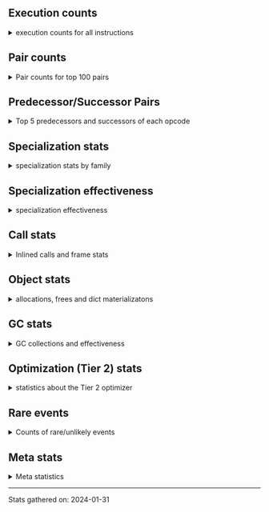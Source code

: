 ## Execution counts

<details>
<summary> execution counts for all instructions </summary>

|Name | Base Count | Head Count | Change | 
|---|---:|---:|---:|
| CALL_STR_1 | 33,729,459 | 40,128,484 | 19.0% |
| LOAD_ATTR_CLASS | 99,055,973 | 109,407,484 | 10.5% |
| LOAD_FAST_CHECK | 10,416,564 | 11,270,034 | 8.2% |
| IS_OP | 694,963,339 | 741,604,765 | 6.7% |
| UNARY_INVERT | 13,908,531 | 14,803,678 | 6.4% |
| BUILD_CONST_KEY_MAP | 12,332,886 | 13,088,123 | 6.1% |
| BINARY_OP_ADD_UNICODE | 89,634,340 | 94,576,420 | 5.5% |
| CALL_BOUND_METHOD_EXACT_ARGS | 187,069,537 | 195,299,459 | 4.4% |
| BEFORE_WITH | 8,654,256 | 8,982,068 | 3.8% |
| LOAD_ATTR_PROPERTY | 79,447,962 | 82,416,945 | 3.7% |
| PUSH_NULL | 1,230,413,177 | 1,272,537,769 | 3.4% |
| CALL_METHOD_DESCRIPTOR_FAST | 391,143,045 | 403,407,974 | 3.1% |
| POP_JUMP_IF_NONE | 426,646,394 | 438,231,071 | 2.7% |
| CALL_BUILTIN_O | 870,671,046 | 893,703,315 | 2.6% |
| COMPARE_OP_STR | 312,665,360 | 320,110,134 | 2.4% |
| STORE_SUBSCR | 176,871,363 | 181,025,290 | 2.3% |
| COPY_FREE_VARS | 336,695,777 | 344,214,333 | 2.2% |
| CALL_TYPE_1 | 310,765,118 | 317,139,709 | 2.1% |
| DELETE_SUBSCR | 174,117,085 | 177,639,131 | 2.0% |
| JUMP_FORWARD | 523,196,817 | 532,456,287 | 1.8% |
| TO_BOOL_INT | 184,115,004 | 187,167,668 | 1.7% |
| BINARY_SUBSCR_DICT | 606,782,418 | 616,774,521 | 1.6% |
| LOAD_CONST | 7,076,420,888 | 7,192,877,587 | 1.6% |
| LOAD_GLOBAL_MODULE | 3,366,898,651 | 3,420,065,010 | 1.6% |
| POP_JUMP_IF_NOT_NONE | 622,327,202 | 631,810,950 | 1.5% |
| STORE_FAST | 7,601,318,104 | 7,706,610,181 | 1.4% |
| LOAD_GLOBAL_BUILTIN | 4,313,700,572 | 4,364,311,665 | 1.2% |
| DICT_UPDATE | 66,174 | 65,400 | -1.2% |
| BINARY_OP | 635,177,729 | 642,206,187 | 1.1% |
| POP_JUMP_IF_TRUE | 1,715,257,154 | 1,734,153,111 | 1.1% |
| LOAD_FAST | 27,257,294,070 | 27,557,188,620 | 1.1% |
| STORE_ATTR | 66,529,952 | 67,250,817 | 1.1% |
| LOAD_ATTR_INSTANCE_VALUE | 4,408,601,079 | 4,456,326,138 | 1.1% |
| CALL_BUILTIN_CLASS | 151,503,200 | 153,062,235 | 1.0% |
| POP_JUMP_IF_FALSE | 7,029,001,209 | 7,101,301,313 | 1.0% |
| CALL_PY_WITH_DEFAULTS | 215,208,556 | 217,410,947 | 1.0% |
| POP_TOP | 3,307,147,976 | 3,340,457,708 | 1.0% |
| COMPARE_OP_INT | 1,434,941,683 | 1,449,047,128 | 1.0% |
| BINARY_OP_SUBTRACT_INT | 398,320,210 | 402,210,452 | 1.0% |
| LOAD_SUPER_ATTR_ATTR | 3,675,987 | 3,711,251 | 1.0% |
| STORE_ATTR_INSTANCE_VALUE | 1,058,187,295 | 1,068,092,513 | 0.9% |
| EXTENDED_ARG | 288,684,232 | 291,203,296 | 0.9% |
| COMPARE_OP | 135,780,786 | 136,964,343 | 0.9% |
| EXIT_INIT_CHECK | 88,230,209 | 88,978,085 | 0.8% |
| CALL_ALLOC_AND_ENTER_INIT | 90,513,169 | 91,261,045 | 0.8% |
| NOP | 938,091,764 | 945,783,699 | 0.8% |
| BUILD_LIST | 318,620,059 | 321,216,316 | 0.8% |
| RETURN_VALUE | 3,887,525,774 | 3,919,186,448 | 0.8% |
| JUMP_BACKWARD | 129,768,564 | 130,813,552 | 0.8% |
| STORE_SUBSCR_DICT | 263,644,042 | 265,721,107 | 0.8% |
| BINARY_OP_ADD_INT | 857,185,502 | 863,931,012 | 0.8% |
| LOAD_SUPER_ATTR_METHOD | 119,965,466 | 120,860,579 | 0.7% |
| BINARY_SUBSCR_STR_INT | 469,941,880 | 473,401,320 | 0.7% |
| TO_BOOL_LIST | 157,013,808 | 158,169,509 | 0.7% |
| CALL | 1,102,383,513 | 1,110,239,067 | 0.7% |
| CALL_PY_EXACT_ARGS | 2,955,497,354 | 2,976,443,168 | 0.7% |
| LIST_APPEND | 60,754,908 | 61,152,995 | 0.7% |
| RESUME_CHECK | 6,621,764,162 | 6,663,896,482 | 0.6% |
| LIST_EXTEND | 36,353,141 | 36,583,907 | 0.6% |
| TO_BOOL_ALWAYS_TRUE | 233,776,617 | 235,245,777 | 0.6% |
| CALL_LEN | 365,599,169 | 367,887,922 | 0.6% |
| LOAD_DEREF | 714,579,596 | 718,970,543 | 0.6% |
| BINARY_SUBSCR | 504,817,264 | 507,911,810 | 0.6% |
| LOAD_ATTR_NONDESCRIPTOR_WITH_VALUES | 146,764,112 | 147,654,541 | 0.6% |
| LOAD_FAST_AND_CLEAR | 64,566,279 | 64,951,787 | 0.6% |
| LOAD_ATTR_METHOD_NO_DICT | 1,420,391,140 | 1,428,562,297 | 0.6% |
| FOR_ITER | 121,162,171 | 121,857,753 | 0.6% |
| LOAD_ATTR | 1,319,376,609 | 1,326,919,877 | 0.6% |
| COPY | 677,174,244 | 680,941,103 | 0.6% |
| SWAP | 582,758,353 | 585,989,413 | 0.6% |
| RETURN_CONST | 1,906,243,446 | 1,916,558,995 | 0.5% |
| CALL_METHOD_DESCRIPTOR_O | 393,969,783 | 396,079,739 | 0.5% |
| LOAD_ATTR_METHOD_WITH_VALUES | 1,991,789,232 | 2,002,261,840 | 0.5% |
| CALL_METHOD_DESCRIPTOR_NOARGS | 276,430,429 | 277,872,970 | 0.5% |
| LOAD_FAST_LOAD_FAST | 6,167,512,742 | 6,198,745,212 | 0.5% |
| CONTAINS_OP | 1,006,672,588 | 1,011,686,822 | 0.5% |
| CONVERT_VALUE | 90,305,866 | 90,755,430 | 0.5% |
| FOR_ITER_GEN | 216,161,340 | 217,205,503 | 0.5% |
| TO_BOOL | 337,526,883 | 339,042,014 | 0.4% |
| FOR_ITER_LIST | 633,708,175 | 636,538,550 | 0.4% |
| FORMAT_SIMPLE | 101,706,076 | 102,153,526 | 0.4% |
| BUILD_STRING | 51,339,599 | 51,563,041 | 0.4% |
| TO_BOOL_BOOL | 3,726,540,678 | 3,742,248,977 | 0.4% |
| UNPACK_SEQUENCE_TWO_TUPLE | 345,918,907 | 347,337,918 | 0.4% |
| BUILD_SLICE | 95,910,994 | 96,289,962 | 0.4% |
| CALL_LIST_APPEND | 324,149,708 | 325,405,412 | 0.4% |
| ENTER_EXECUTOR | 2,402,494,332 | 2,411,636,913 | 0.4% |
| STORE_SUBSCR_LIST_INT | 126,004,810 | 126,441,813 | 0.3% |
| DELETE_FAST | 2,082,860 | 2,076,193 | -0.3% |
| GET_ITER | 697,737,345 | 699,902,015 | 0.3% |
| LOAD_ATTR_METHOD_LAZY_DICT | 59,100,392 | 59,272,444 | 0.3% |
| BINARY_SLICE | 281,307,908 | 282,074,446 | 0.3% |
| BUILD_TUPLE | 814,781,145 | 816,932,549 | 0.3% |
| LOAD_ATTR_SLOT | 1,637,367,083 | 1,641,202,583 | 0.2% |
| LOAD_ATTR_MODULE | 494,422,251 | 495,572,616 | 0.2% |
| UNARY_NOT | 59,064,695 | 59,192,849 | 0.2% |
| CALL_BUILTIN_FAST | 925,729,339 | 927,692,682 | 0.2% |
| BUILD_MAP | 114,600,828 | 114,841,253 | 0.2% |
| CALL_ISINSTANCE | 894,892,031 | 896,486,560 | 0.2% |
| WITH_EXCEPT_START | 183,980 | 184,300 | 0.2% |
| INSTRUMENTED_JUMP_BACKWARD | 9,996 | 10,012 | 0.2% |
| CALL_KW | 243,317,912 | 243,699,332 | 0.2% |
| FOR_ITER_RANGE | 86,947,282 | 87,074,972 | 0.1% |
| INSTRUMENTED_FOR_ITER | 11,276 | 11,292 | 0.1% |
| CALL_TUPLE_1 | 24,978,283 | 25,011,418 | 0.1% |
| INSTRUMENTED_POP_JUMP_IF_TRUE | 13,436 | 13,452 | 0.1% |
| BINARY_OP_SUBTRACT_FLOAT | 108,191,916 | 108,319,981 | 0.1% |
| INTERPRETER_EXIT | 1,978,141,791 | 1,980,471,883 | 0.1% |
| BINARY_OP_ADD_FLOAT | 140,923,499 | 141,047,543 | 0.1% |
| DELETE_ATTR | 5,731,223 | 5,735,981 | 0.1% |
| BINARY_SUBSCR_LIST_INT | 574,778,130 | 575,224,274 | 0.1% |
| YIELD_VALUE | 1,299,338,043 | 1,300,270,181 | 0.1% |
| STORE_FAST_STORE_FAST | 1,732,406,671 | 1,733,569,978 | 0.1% |
| UNPACK_SEQUENCE | 310,288 | 310,122 | -0.1% |
| DICT_MERGE | 36,143,021 | 36,124,088 | -0.1% |
| STORE_ATTR_SLOT | 1,416,783,988 | 1,417,371,508 | 0.0% |
| BINARY_OP_INPLACE_ADD_UNICODE | 7,822,560 | 7,825,600 | 0.0% |
| RERAISE | 2,613,538 | 2,614,500 | 0.0% |
| TO_BOOL_NONE | 618,170,851 | 618,396,743 | 0.0% |
| CALL_FUNCTION_EX | 186,671,139 | 186,736,461 | 0.0% |
| PUSH_EXC_INFO | 21,560,483 | 21,567,320 | 0.0% |
| POP_EXCEPT | 21,560,338 | 21,567,174 | 0.0% |
| STORE_FAST_LOAD_FAST | 33,502,119 | 33,512,334 | 0.0% |
| CHECK_EXC_MATCH | 20,937,244 | 20,943,445 | 0.0% |
| CALL_BUILTIN_FAST_WITH_KEYWORDS | 106,311,555 | 106,341,331 | 0.0% |
| TO_BOOL_STR | 73,082,251 | 73,102,019 | 0.0% |
| IMPORT_NAME | 9,410,002 | 9,412,357 | 0.0% |
| MAKE_CELL | 104,175,729 | 104,153,404 | -0.0% |
| IMPORT_FROM | 10,428,397 | 10,430,613 | 0.0% |
| SET_ADD | 906,661 | 906,845 | 0.0% |
| SET_FUNCTION_ATTRIBUTE | 90,235,341 | 90,220,955 | -0.0% |
| RESUME | 271,365 | 271,322 | -0.0% |
| FOR_ITER_TUPLE | 328,484,873 | 328,435,261 | -0.0% |
| CALL_INTRINSIC_1 | 161,061,309 | 161,037,473 | -0.0% |
| UNPACK_SEQUENCE_TUPLE | 445,686,931 | 445,750,325 | 0.0% |
| LOAD_SUPER_ATTR | 18,342 | 18,340 | -0.0% |
| COMPARE_OP_FLOAT | 181,239,445 | 181,220,216 | -0.0% |
| RAISE_VARARGS | 3,814,928 | 3,815,298 | 0.0% |
| MAKE_FUNCTION | 99,648,518 | 99,639,033 | -0.0% |
| BUILD_SET | 1,662,881 | 1,662,727 | -0.0% |
| BINARY_OP_MULTIPLY_FLOAT | 267,939,509 | 267,955,701 | 0.0% |
| LOAD_ATTR_NONDESCRIPTOR_NO_DICT | 81,832,983 | 81,837,877 | 0.0% |
| RETURN_GENERATOR | 393,855,608 | 393,832,878 | -0.0% |
| BINARY_SUBSCR_GETITEM | 189,342,980 | 189,350,711 | 0.0% |
| GET_AWAITABLE | 152,101,447 | 152,095,563 | -0.0% |
| STORE_DEREF | 91,059,929 | 91,057,466 | -0.0% |
| MAP_ADD | 35,883,593 | 35,884,493 | 0.0% |
| CALL_METHOD_DESCRIPTOR_FAST_WITH_KEYWORDS | 23,873,918 | 23,874,444 | 0.0% |
| STORE_SLICE | 35,828,954 | 35,828,180 | -0.0% |
| END_SEND | 314,302,527 | 314,296,643 | -0.0% |
| SEND_GEN | 702,495,259 | 702,483,528 | -0.0% |
| BINARY_OP_MULTIPLY_INT | 175,050,803 | 175,048,126 | -0.0% |
| UNPACK_SEQUENCE_LIST | 140,829,611 | 140,831,658 | 0.0% |
| LOAD_GLOBAL | 10,840,163 | 10,840,008 | -0.0% |
| SEND | 165,326,749 | 165,324,608 | -0.0% |
| BINARY_SUBSCR_TUPLE_INT | 215,558,907 | 215,561,329 | 0.0% |
| LOAD_ATTR_WITH_HINT | 399,758,041 | 399,753,872 | -0.0% |
| END_FOR | 76,079,515 | 76,080,157 | 0.0% |
| JUMP_BACKWARD_NO_INTERRUPT | 551,636,471 | 551,638,594 | 0.0% |
| STORE_ATTR_WITH_HINT | 64,557,418 | 64,557,222 | -0.0% |
| GET_YIELD_FROM_ITER | 36,719,656 | 36,719,704 | 0.0% |
| UNARY_NEGATIVE | 156,547,308 | 156,547,151 | -0.0% |
| INSTRUMENTED_POP_JUMP_IF_FALSE | 19,465,840 | 19,465,840 | 0.0% |
| INSTRUMENTED_RESUME | 19,443,620 | 19,443,620 | 0.0% |
| INSTRUMENTED_RETURN_VALUE | 19,434,720 | 19,434,720 | 0.0% |
| LOAD_NAME | 13,238,900 | 13,238,900 | 0.0% |
| GET_ANEXT | 8,000,960 | 8,000,960 | 0.0% |
| END_ASYNC_FOR | 8,000,000 | 8,000,000 | 0.0% |
| GET_AITER | 8,000,000 | 8,000,000 | 0.0% |
| STORE_GLOBAL | 6,941,880 | 6,941,880 | 0.0% |
| BEFORE_ASYNC_WITH | 3,005,920 | 3,005,920 | 0.0% |
| UNPACK_EX | 755,420 | 755,420 | 0.0% |
| STORE_NAME | 402,800 | 402,800 | 0.0% |
| SET_UPDATE | 88,520 | 88,520 | 0.0% |
| LOAD_BUILD_CLASS | 20,080 | 20,080 | 0.0% |
| INSTRUMENTED_RETURN_CONST | 7,200 | 7,200 | 0.0% |
| LOAD_LOCALS | 3,860 | 3,860 | 0.0% |
| LOAD_FROM_DICT_OR_DEREF | 3,840 | 3,840 | 0.0% |
| CLEANUP_THROW | 1,520 | 1,520 | 0.0% |
| DELETE_NAME | 900 | 900 | 0.0% |
| FORMAT_WITH_SPEC | 840 | 840 | 0.0% |
| INSTRUMENTED_POP_JUMP_IF_NONE | 720 | 720 | 0.0% |
| SETUP_ANNOTATIONS | 540 | 540 | 0.0% |
| INSTRUMENTED_JUMP_FORWARD | 400 | 400 | 0.0% |
| INSTRUMENTED_POP_JUMP_IF_NOT_NONE | 400 | 400 | 0.0% |
| CALL_INTRINSIC_2 | 80 | 80 | 0.0% |


</details>

## Pair counts

<details>
<summary> Pair counts for top 100 pairs </summary>

Not included in comparative output.


</details>

## Predecessor/Successor Pairs

<details>
<summary> Top 5 predecessors and successors of each opcode </summary>

Not included in comparative output.


</details>

## Specialization stats

<details>
<summary> specialization stats by family </summary>

### BINARY_OP

<details>
<summary> specialization stats for BINARY_OP family </summary>

|Kind | Base Count | Base Ratio | Head Count | Head Ratio | Change | 
|---|---:|---:|---:|---:|---:|
|     deferred | 682,004,119 | 25.4% | 689,030,897 | 25.5% | 1.0% |
|          hit | 1,995,766,538 | 74.5% | 2,011,613,009 | 74.4% | 0.8% |
|         miss | 49,301,801 | 1.8% | 49,301,826 | 1.8% | 0.0% |

| | Base Count | Base Ratio | Head Count | Head Ratio | Change | 
|---|---:|---:|---:|---:|---:|
| Failure | 1,496,703 | 60.5% | 1,498,476 | 60.5% | 0.1% |
| Success | 978,708 | 39.5% | 978,640 | 39.5% | -0.0% |

|Failure kind | Base Count | Base Ratio | Head Count | Head Ratio | Change | 
|---|---:|---:|---:|---:|---:|
| or | 17,219 | 1.2% | 17,541 | 1.2% | 1.9% |
| remainder | 50,719 | 3.4% | 51,592 | 3.4% | 1.7% |
| and int | 46,401 | 3.1% | 46,878 | 3.1% | 1.0% |
| power | 4,794 | 0.3% | 4,780 | 0.3% | -0.3% |
| xor | 8,322 | 0.6% | 8,340 | 0.6% | 0.2% |
| add other | 57,958 | 3.9% | 57,993 | 3.9% | 0.1% |
| true divide float | 5,122 | 0.3% | 5,120 | 0.3% | -0.0% |
| rshift | 13,470 | 0.9% | 13,465 | 0.9% | -0.0% |
| add different types | 183,016 | 12.2% | 183,064 | 12.2% | 0.0% |
| floor divide | 32,188 | 2.2% | 32,180 | 2.1% | -0.0% |
| true divide different types | 9,882 | 0.7% | 9,880 | 0.7% | -0.0% |
| multiply different types | 243,763 | 16.3% | 243,804 | 16.3% | 0.0% |
| lshift | 17,702 | 1.2% | 17,700 | 1.2% | -0.0% |
| subtract different types | 783,791 | 52.4% | 783,783 | 52.3% | -0.0% |
| subtract other | 12,660 | 0.8% | 12,660 | 0.8% | 0.0% |
| multiply other | 4,120 | 0.3% | 4,120 | 0.3% | 0.0% |
| true divide other | 3,320 | 0.2% | 3,320 | 0.2% | 0.0% |
| and other | 1,716 | 0.1% | 1,716 | 0.1% | 0.0% |
| and different types | 540 | 0.0% | 540 | 0.0% | 0.0% |


</details>

### BINARY_SLICE

<details>
<summary> specialization stats for BINARY_SLICE family </summary>


</details>

### BINARY_SUBSCR

<details>
<summary> specialization stats for BINARY_SUBSCR family </summary>

|Kind | Base Count | Base Ratio | Head Count | Head Ratio | Change | 
|---|---:|---:|---:|---:|---:|
|          hit | 2,051,643,770 | 80.1% | 2,065,551,466 | 80.1% | 0.7% |
|     deferred | 509,191,087 | 19.9% | 512,284,613 | 19.9% | 0.6% |
|         miss | 4,760,545 | 0.2% | 4,760,689 | 0.2% | 0.0% |

| | Base Count | Base Ratio | Head Count | Head Ratio | Change | 
|---|---:|---:|---:|---:|---:|
| Failure | 197,692 | 51.1% | 198,866 | 51.3% | 0.6% |
| Success | 189,030 | 48.9% | 189,020 | 48.7% | -0.0% |

|Failure kind | Base Count | Base Ratio | Head Count | Head Ratio | Change | 
|---|---:|---:|---:|---:|---:|
| buffer slice | 880 | 0.4% | 960 | 0.5% | 9.1% |
| tuple slice | 82 | 0.0% | 80 | 0.0% | -2.4% |
| out of range | 71,814 | 36.3% | 72,735 | 36.6% | 1.3% |
| buffer int | 16,579 | 8.4% | 16,778 | 8.4% | 1.2% |
| list slice | 6,340 | 3.2% | 6,380 | 3.2% | 0.6% |
| other | 56,857 | 28.8% | 56,793 | 28.6% | -0.1% |
| array int | 36,680 | 18.6% | 36,680 | 18.4% | 0.0% |
| sequence int | 4,280 | 2.2% | 4,280 | 2.2% | 0.0% |
| code complex parameters | 4,080 | 2.1% | 4,080 | 2.1% | 0.0% |
| string slice | 100 | 0.1% | 100 | 0.1% | 0.0% |


</details>

### CALL

<details>
<summary> specialization stats for CALL family </summary>

|Kind | Base Count | Base Ratio | Head Count | Head Ratio | Change | 
|---|---:|---:|---:|---:|---:|
|         miss | 210,265,781 | 2.1% | 223,943,706 | 2.3% | 6.5% |
|     deferred | 1,307,335,129 | 13.3% | 1,328,606,535 | 13.4% | 1.6% |
|          hit | 8,513,399,916 | 86.6% | 8,599,964,259 | 86.6% | 1.0% |
|        deopt | 22,840 | 0.0% | 22,840 | 0.0% | 0.0% |

| | Base Count | Base Ratio | Head Count | Head Ratio | Change | 
|---|---:|---:|---:|---:|---:|
| Success | 4,477,620 | 84.3% | 4,735,670 | 84.9% | 5.8% |
| Failure | 836,545 | 15.7% | 840,568 | 15.1% | 0.5% |

|Failure kind | Base Count | Base Ratio | Head Count | Head Ratio | Change | 
|---|---:|---:|---:|---:|---:|
| cmethod | 11,040 | 1.3% | 11,820 | 1.4% | 7.1% |
| operator wrapper | 5,108 | 0.6% | 5,207 | 0.6% | 1.9% |
| meth descr varargs keywords | 17,513 | 2.1% | 17,743 | 2.1% | 1.3% |
| str | 1,680 | 0.2% | 1,700 | 0.2% | 1.2% |
| cfunc noargs | 66,319 | 7.9% | 67,091 | 8.0% | 1.2% |
| bound method | 11,704 | 1.4% | 11,790 | 1.4% | 0.7% |
| cfunc varargs | 10,930 | 1.3% | 11,006 | 1.3% | 0.7% |
| cfunc varargs keywords | 27,717 | 3.3% | 27,905 | 3.3% | 0.7% |
| other | 33,020 | 3.9% | 33,199 | 3.9% | 0.5% |
| code complex parameters | 153,450 | 18.3% | 154,103 | 18.3% | 0.4% |
| wrong number arguments | 9,480 | 1.1% | 9,520 | 1.1% | 0.4% |
| class mutable | 50,431 | 6.0% | 50,635 | 6.0% | 0.4% |
| class no vectorcall | 64,126 | 7.7% | 64,329 | 7.7% | 0.3% |
| method wrapper | 4,476 | 0.5% | 4,489 | 0.5% | 0.3% |
| meth descr varargs | 61,962 | 7.4% | 62,069 | 7.4% | 0.2% |
| meth descr method fastcall keywords | 178,309 | 21.3% | 178,562 | 21.2% | 0.1% |
| no dict | 100,540 | 12.0% | 100,660 | 12.0% | 0.1% |
| init not python | 17,080 | 2.0% | 17,080 | 2.0% | 0.0% |
| init not simple | 11,660 | 1.4% | 11,660 | 1.4% | 0.0% |
| out of versions | 100 | 0.0% | 100 | 0.0% | 0.0% |


</details>

### COMPARE_OP

<details>
<summary> specialization stats for COMPARE_OP family </summary>

|Kind | Base Count | Base Ratio | Head Count | Head Ratio | Change | 
|---|---:|---:|---:|---:|---:|
|          hit | 1,926,984,873 | 93.3% | 1,948,497,994 | 93.3% | 1.1% |
|         miss | 1,861,615 | 0.1% | 1,879,484 | 0.1% | 1.0% |
|     deferred | 137,328,432 | 6.7% | 138,528,256 | 6.6% | 0.9% |

| | Base Count | Base Ratio | Head Count | Head Ratio | Change | 
|---|---:|---:|---:|---:|---:|
| Failure | 215,824 | 68.7% | 217,075 | 68.8% | 0.6% |
| Success | 98,145 | 31.3% | 98,496 | 31.2% | 0.4% |

|Failure kind | Base Count | Base Ratio | Head Count | Head Ratio | Change | 
|---|---:|---:|---:|---:|---:|
| bytes | 3,200 | 1.5% | 3,320 | 1.5% | 3.8% |
| long float | 1,584 | 0.7% | 1,614 | 0.7% | 1.9% |
| different types | 49,599 | 23.0% | 50,146 | 23.1% | 1.1% |
| tuple | 14,302 | 6.6% | 14,404 | 6.6% | 0.7% |
| bool | 4,981 | 2.3% | 4,948 | 2.3% | -0.7% |
| float long | 15,450 | 7.2% | 15,550 | 7.2% | 0.6% |
| big int | 59,703 | 27.7% | 60,036 | 27.7% | 0.6% |
| baseobject | 27,265 | 12.6% | 27,358 | 12.6% | 0.3% |
| other | 24,260 | 11.2% | 24,219 | 11.2% | -0.2% |
| string | 10,560 | 4.9% | 10,560 | 4.9% | 0.0% |
| list | 3,100 | 1.4% | 3,100 | 1.4% | 0.0% |
| set | 1,820 | 0.8% | 1,820 | 0.8% | 0.0% |


</details>

### FOR_ITER

<details>
<summary> specialization stats for FOR_ITER family </summary>

|Kind | Base Count | Base Ratio | Head Count | Head Ratio | Change | 
|---|---:|---:|---:|---:|---:|
|          hit | 1,127,258,040 | 81.3% | 1,131,199,723 | 81.3% | 0.3% |
|     deferred | 256,393,547 | 18.5% | 257,098,010 | 18.5% | 0.3% |
|         miss | 138,043,630 | 10.0% | 138,054,563 | 9.9% | 0.0% |

| | Base Count | Base Ratio | Head Count | Head Ratio | Change | 
|---|---:|---:|---:|---:|---:|
| Failure | 156,535 | 5.6% | 158,381 | 5.6% | 1.2% |
| Success | 2,655,719 | 94.4% | 2,655,925 | 94.4% | 0.0% |

|Failure kind | Base Count | Base Ratio | Head Count | Head Ratio | Change | 
|---|---:|---:|---:|---:|---:|
| dict items | 59,335 | 37.9% | 61,076 | 38.6% | 2.9% |
| reversed list | 5,960 | 3.8% | 6,060 | 3.8% | 1.7% |
| itertools | 4,600 | 2.9% | 4,620 | 2.9% | 0.4% |
| enumerate | 15,168 | 9.7% | 15,161 | 9.6% | -0.0% |
| zip | 13,100 | 8.4% | 13,096 | 8.3% | -0.0% |
| set | 23,812 | 15.2% | 23,808 | 15.0% | -0.0% |
| seq iter | 10,460 | 6.7% | 10,460 | 6.6% | 0.0% |
| dict keys | 7,060 | 4.5% | 7,060 | 4.5% | 0.0% |
| other | 7,020 | 4.5% | 7,020 | 4.4% | 0.0% |
| dict values | 5,640 | 3.6% | 5,640 | 3.6% | 0.0% |
| ascii string | 2,260 | 1.4% | 2,260 | 1.4% | 0.0% |
| map | 1,280 | 0.8% | 1,280 | 0.8% | 0.0% |
| bytes | 520 | 0.3% | 520 | 0.3% | 0.0% |
| callable | 280 | 0.2% | 280 | 0.2% | 0.0% |
| string | 40 | 0.0% | 40 | 0.0% | 0.0% |


</details>

### LOAD_ATTR

<details>
<summary> specialization stats for LOAD_ATTR family </summary>

|Kind | Base Count | Base Ratio | Head Count | Head Ratio | Change | 
|---|---:|---:|---:|---:|---:|
|          hit | 10,120,702,807 | 83.4% | 10,206,439,190 | 83.4% | 0.8% |
|     deferred | 2,002,264,502 | 16.5% | 2,009,805,699 | 16.4% | 0.4% |
|        deopt | 1,816,458 | 0.0% | 1,816,876 | 0.0% | 0.0% |
|         miss | 697,827,441 | 5.7% | 697,829,447 | 5.7% | 0.0% |

| | Base Count | Base Ratio | Head Count | Head Ratio | Change | 
|---|---:|---:|---:|---:|---:|
| Failure | 1,056,407 | 7.1% | 1,060,511 | 7.1% | 0.4% |
| Success | 13,883,141 | 92.9% | 13,883,114 | 92.9% | -0.0% |

|Failure kind | Base Count | Base Ratio | Head Count | Head Ratio | Change | 
|---|---:|---:|---:|---:|---:|
| class attr simple | 5,868 | 0.6% | 6,129 | 0.6% | 4.4% |
| method | 136,377 | 12.9% | 138,187 | 13.0% | 1.3% |
| non overriding descriptor | 10,862 | 1.0% | 10,994 | 1.0% | 1.2% |
| non object slot | 3,460 | 0.3% | 3,500 | 0.3% | 1.2% |
| class attr descriptor | 17,640 | 1.7% | 17,760 | 1.7% | 0.7% |
| not managed dict | 125,197 | 11.9% | 125,977 | 11.9% | 0.6% |
| shadowed | 96,862 | 9.2% | 97,362 | 9.2% | 0.5% |
| class method obj | 22,320 | 2.1% | 22,400 | 2.1% | 0.4% |
| overridden | 17,972 | 1.7% | 18,028 | 1.7% | 0.3% |
| mutable class | 67,647 | 6.4% | 67,733 | 6.4% | 0.1% |
| metaclass attribute | 225,171 | 21.3% | 225,320 | 21.2% | 0.1% |
| has managed dict | 306,151 | 29.0% | 306,241 | 28.9% | 0.0% |
| module attr not found | 10,580 | 1.0% | 10,580 | 1.0% | 0.0% |
| not in keys | 7,260 | 0.7% | 7,260 | 0.7% | 0.0% |
| builtin class method | 2,960 | 0.3% | 2,960 | 0.3% | 0.0% |
| property | 60 | 0.0% | 60 | 0.0% | 0.0% |
| out of versions | 20 | 0.0% | 20 | 0.0% | 0.0% |


</details>

### LOAD_GLOBAL

<details>
<summary> specialization stats for LOAD_GLOBAL family </summary>

|Kind | Base Count | Base Ratio | Head Count | Head Ratio | Change | 
|---|---:|---:|---:|---:|---:|
|          hit | 7,680,282,417 | 99.9% | 7,784,056,332 | 99.9% | 1.4% |
|         miss | 316,806 | 0.0% | 320,343 | 0.0% | 1.1% |
|     deferred | 10,612,070 | 0.1% | 10,615,450 | 0.1% | 0.0% |
|        deopt | 9,340 | 0.0% | 9,340 | 0.0% | 0.0% |

| | Base Count | Base Ratio | Head Count | Head Ratio | Change | 
|---|---:|---:|---:|---:|---:|
| Success | 544,899 | 100.0% | 544,901 | 100.0% | 0.0% |
| Failure | 0 | 0.0% | 0 | 0.0% |  |


</details>

### LOAD_SUPER_ATTR

<details>
<summary> specialization stats for LOAD_SUPER_ATTR family </summary>

|Kind | Base Count | Base Ratio | Head Count | Head Ratio | Change | 
|---|---:|---:|---:|---:|---:|
|          hit | 123,641,453 | 100.0% | 124,571,830 | 100.0% | 0.8% |
|     deferred | 9,242 | 0.0% | 9,240 | 0.0% | -0.0% |

| | Base Count | Base Ratio | Head Count | Head Ratio | Change | 
|---|---:|---:|---:|---:|---:|
| Success | 9,100 | 100.0% | 9,100 | 100.0% | 0.0% |
| Failure | 0 | 0.0% | 0 | 0.0% |  |


</details>

### POP_JUMP_IF_FALSE

<details>
<summary> specialization stats for POP_JUMP_IF_FALSE family </summary>


</details>

### POP_JUMP_IF_NONE

<details>
<summary> specialization stats for POP_JUMP_IF_NONE family </summary>


</details>

### POP_JUMP_IF_NOT_NONE

<details>
<summary> specialization stats for POP_JUMP_IF_NOT_NONE family </summary>


</details>

### POP_JUMP_IF_TRUE

<details>
<summary> specialization stats for POP_JUMP_IF_TRUE family </summary>


</details>

### SEND

<details>
<summary> specialization stats for SEND family </summary>

|Kind | Base Count | Base Ratio | Head Count | Head Ratio | Change | 
|---|---:|---:|---:|---:|---:|
|          hit | 702,464,359 | 80.9% | 702,452,628 | 80.9% | -0.0% |
|     deferred | 165,298,857 | 19.0% | 165,296,737 | 19.0% | -0.0% |
|         miss | 30,900 | 0.0% | 30,900 | 0.0% | 0.0% |

| | Base Count | Base Ratio | Head Count | Head Ratio | Change | 
|---|---:|---:|---:|---:|---:|
| Failure | 52,586 | 89.4% | 52,565 | 89.4% | -0.0% |
| Success | 6,206 | 10.6% | 6,206 | 10.6% | 0.0% |

|Failure kind | Base Count | Base Ratio | Head Count | Head Ratio | Change | 
|---|---:|---:|---:|---:|---:|
| other | 15,906 | 30.2% | 15,885 | 30.2% | -0.1% |
| async generator send | 33,180 | 63.1% | 33,180 | 63.1% | 0.0% |
| list | 3,260 | 6.2% | 3,260 | 6.2% | 0.0% |
| dict keys | 240 | 0.5% | 240 | 0.5% | 0.0% |


</details>

### STORE_ATTR

<details>
<summary> specialization stats for STORE_ATTR family </summary>

|Kind | Base Count | Base Ratio | Head Count | Head Ratio | Change | 
|---|---:|---:|---:|---:|---:|
|          hit | 2,346,973,717 | 90.1% | 2,357,469,398 | 90.1% | 0.4% |
|     deferred | 255,223,515 | 9.8% | 255,940,854 | 9.8% | 0.3% |
|         miss | 192,554,984 | 7.4% | 192,551,845 | 7.4% | -0.0% |

| | Base Count | Base Ratio | Head Count | Head Ratio | Change | 
|---|---:|---:|---:|---:|---:|
| Failure | 95,604 | 2.5% | 96,080 | 2.5% | 0.5% |
| Success | 3,765,817 | 97.5% | 3,765,728 | 97.5% | -0.0% |

|Failure kind | Base Count | Base Ratio | Head Count | Head Ratio | Change | 
|---|---:|---:|---:|---:|---:|
| property | 3,920 | 4.1% | 4,160 | 4.3% | 6.1% |
| overriding descriptor | 10,480 | 11.0% | 10,640 | 11.1% | 1.5% |
| no dict | 3,080 | 3.2% | 3,120 | 3.2% | 1.3% |
| not managed dict | 2,644 | 2.8% | 2,640 | 2.7% | -0.2% |
| class attr simple | 45,820 | 47.9% | 45,860 | 47.7% | 0.1% |
| not in dict | 15,520 | 16.2% | 15,520 | 16.2% | 0.0% |
| not in keys | 7,400 | 7.7% | 7,400 | 7.7% | 0.0% |
| overridden | 5,180 | 5.4% | 5,180 | 5.4% | 0.0% |
| method | 1,540 | 1.6% | 1,540 | 1.6% | 0.0% |
| mutable class | 20 | 0.0% | 20 | 0.0% | 0.0% |


</details>

### STORE_SLICE

<details>
<summary> specialization stats for STORE_SLICE family </summary>


</details>

### STORE_SUBSCR

<details>
<summary> specialization stats for STORE_SUBSCR family </summary>

|Kind | Base Count | Base Ratio | Head Count | Head Ratio | Change | 
|---|---:|---:|---:|---:|---:|
|     deferred | 176,766,469 | 31.2% | 180,919,302 | 31.6% | 2.3% |
|          hit | 389,645,972 | 68.8% | 392,160,040 | 68.4% | 0.6% |
|         miss | 2,880 | 0.0% | 2,880 | 0.0% | 0.0% |

| | Base Count | Base Ratio | Head Count | Head Ratio | Change | 
|---|---:|---:|---:|---:|---:|
| Failure | 91,597 | 85.0% | 92,688 | 85.1% | 1.2% |
| Success | 16,177 | 15.0% | 16,180 | 14.9% | 0.0% |

|Failure kind | Base Count | Base Ratio | Head Count | Head Ratio | Change | 
|---|---:|---:|---:|---:|---:|
| other | 700 | 0.8% | 800 | 0.9% | 14.3% |
| dict subclass no override | 26,080 | 28.5% | 27,050 | 29.2% | 3.7% |
| py simple | 43,377 | 47.4% | 43,398 | 46.8% | 0.0% |
| array int | 16,840 | 18.4% | 16,840 | 18.2% | 0.0% |
| out of range | 2,820 | 3.1% | 2,820 | 3.0% | 0.0% |
| bytearray int | 1,760 | 1.9% | 1,760 | 1.9% | 0.0% |
| list slice | 20 | 0.0% | 20 | 0.0% | 0.0% |


</details>

### TO_BOOL

<details>
<summary> specialization stats for TO_BOOL family </summary>

|Kind | Base Count | Base Ratio | Head Count | Head Ratio | Change | 
|---|---:|---:|---:|---:|---:|
|          hit | 4,870,582,442 | 91.4% | 4,892,181,536 | 91.4% | 0.4% |
|     deferred | 456,441,868 | 8.6% | 457,988,232 | 8.6% | 0.3% |
|         miss | 122,116,767 | 2.3% | 122,149,157 | 2.3% | 0.0% |

| | Base Count | Base Ratio | Head Count | Head Ratio | Change | 
|---|---:|---:|---:|---:|---:|
| Failure | 672,473 | 21.0% | 673,072 | 21.0% | 0.1% |
| Success | 2,529,309 | 79.0% | 2,529,867 | 79.0% | 0.0% |

|Failure kind | Base Count | Base Ratio | Head Count | Head Ratio | Change | 
|---|---:|---:|---:|---:|---:|
| sequence | 16,458 | 2.4% | 16,629 | 2.5% | 1.0% |
| bytearray | 1,240 | 0.2% | 1,232 | 0.2% | -0.6% |
| dict | 35,122 | 5.2% | 35,237 | 5.2% | 0.3% |
| bytes | 19,097 | 2.8% | 19,134 | 2.8% | 0.2% |
| mapping | 98,350 | 14.6% | 98,527 | 14.6% | 0.2% |
| set | 32,631 | 4.9% | 32,670 | 4.9% | 0.1% |
| other | 172,000 | 25.6% | 172,071 | 25.6% | 0.0% |
| number | 182,265 | 27.1% | 182,261 | 27.1% | -0.0% |
| tuple | 112,290 | 16.7% | 112,291 | 16.7% | 0.0% |
| float | 2,600 | 0.4% | 2,600 | 0.4% | 0.0% |
| memory view | 420 | 0.1% | 420 | 0.1% | 0.0% |


</details>

### UNPACK_SEQUENCE

<details>
<summary> specialization stats for UNPACK_SEQUENCE family </summary>

|Kind | Base Count | Base Ratio | Head Count | Head Ratio | Change | 
|---|---:|---:|---:|---:|---:|
|          hit | 929,583,989 | 99.7% | 931,068,441 | 99.7% | 0.2% |
|     deferred | 3,063,596 | 0.3% | 3,063,446 | 0.3% | -0.0% |
|         miss | 2,851,460 | 0.3% | 2,851,460 | 0.3% | 0.0% |

| | Base Count | Base Ratio | Head Count | Head Ratio | Change | 
|---|---:|---:|---:|---:|---:|
| Success | 95,716 | 97.5% | 95,700 | 97.5% | -0.0% |
| Failure | 2,436 | 2.5% | 2,436 | 2.5% | 0.0% |

|Failure kind | Base Count | Base Ratio | Head Count | Head Ratio | Change | 
|---|---:|---:|---:|---:|---:|
| sequence | 1,436 | 58.9% | 1,436 | 58.9% | 0.0% |
| iterator | 620 | 25.5% | 620 | 25.5% | 0.0% |
| other | 380 | 15.6% | 380 | 15.6% | 0.0% |


</details>


</details>

## Specialization effectiveness

<details>
<summary> specialization effectiveness </summary>

|Instructions | Base Count | Base Ratio | Head Count | Head Ratio | Change | 
|---|---:|---:|---:|---:|---:|
| Basic | 77,523,267,638 | 54.3% | 78,315,454,957 | 54.3% | 1.0% |
| Not specialized | 14,686,490,633 | 10.3% | 14,833,309,307 | 10.3% | 1.0% |
| Specialized misses | 1,420,434,183 | 1.0% | 1,434,176,540 | 1.0% | 1.0% |
| Specialized hits | 49,218,563,884 | 34.5% | 49,621,222,937 | 34.4% | 0.8% |

### Deferred by instruction

<details>
<summary> deferred by instruction </summary>

|Name | Base Count | Base Ratio | Head Count | Head Ratio | Change | 
|---|---:|---:|---:|---:|---:|
| STORE_SUBSCR | 176,766,469 | 3.0% | 180,919,302 | 3.0% | 2.3% |
| CALL | 1,307,335,129 | 21.9% | 1,328,606,535 | 22.1% | 1.6% |
| BINARY_OP | 682,004,119 | 11.4% | 689,030,897 | 11.5% | 1.0% |
| COMPARE_OP | 137,328,432 | 2.3% | 138,528,256 | 2.3% | 0.9% |
| BINARY_SUBSCR | 509,191,087 | 8.5% | 512,284,613 | 8.5% | 0.6% |
| LOAD_ATTR | 2,002,264,502 | 33.6% | 2,009,805,699 | 33.4% | 0.4% |
| TO_BOOL | 456,441,868 | 7.7% | 457,988,232 | 7.6% | 0.3% |
| STORE_ATTR | 255,223,515 | 4.3% | 255,940,854 | 4.3% | 0.3% |
| FOR_ITER | 256,393,547 | 4.3% | 257,098,010 | 4.3% | 0.3% |
| SEND | 165,298,857 | 2.8% | 165,296,737 | 2.8% | -0.0% |


</details>

### Misses by instruction

<details>
<summary> misses by instruction </summary>

|Name | Base Count | Base Ratio | Head Count | Head Ratio | Change | 
|---|---:|---:|---:|---:|---:|
| CALL_PY_EXACT_ARGS | 103,033,904 | 7.3% | 105,590,464 | 7.4% | 2.5% |
| TO_BOOL_NONE | 59,767,941 | 4.2% | 59,784,137 | 4.2% | 0.0% |
| FOR_ITER_LIST | 69,030,223 | 4.9% | 69,042,896 | 4.8% | 0.0% |
| LOAD_ATTR_SLOT | 110,101,023 | 7.7% | 110,089,830 | 7.7% | -0.0% |
| LOAD_ATTR_NONDESCRIPTOR_WITH_VALUES | 68,354,666 | 4.8% | 68,349,980 | 4.8% | -0.0% |
| STORE_ATTR_SLOT | 93,820,223 | 6.6% | 93,815,268 | 6.5% | -0.0% |
| FOR_ITER_TUPLE | 69,004,607 | 4.9% | 69,002,867 | 4.8% | -0.0% |
| STORE_ATTR_INSTANCE_VALUE | 98,681,823 | 6.9% | 98,683,740 | 6.9% | 0.0% |
| LOAD_ATTR_INSTANCE_VALUE | 255,993,259 | 18.0% | 255,996,577 | 17.8% | 0.0% |
| LOAD_ATTR_METHOD_WITH_VALUES | 195,372,676 | 13.7% | 195,373,438 | 13.6% | 0.0% |


</details>


</details>

## Call stats

<details>
<summary> Inlined calls and frame stats </summary>

| | Base Count | Base Ratio | Head Count | Head Ratio | Change | 
|---|---:|---:|---:|---:|---:|
| Frames pushed | 4,548,286,220 | 65.5% | 4,584,231,790 | 65.6% | 0.8% |
| Calls to Python functions inlined | 4,967,292,968 | 71.5% | 5,003,897,995 | 71.6% | 0.7% |
| Calls via PyEval_EvalFrame (api) | 230,907,110 | 3.3% | 231,394,337 | 3.3% | 0.2% |
| Calls via PyEval_EvalFrame (function vectorcall) | 1,215,567,269 | 17.5% | 1,218,003,222 | 17.4% | 0.2% |
| Calls via PyEval_EvalFrame (vector) | 1,220,882,169 | 17.6% | 1,223,318,122 | 17.5% | 0.2% |
| Calls to PyEval_EvalDefault | 1,981,339,423 | 28.5% | 1,983,669,821 | 28.4% | 0.1% |
| Calls via PyEval_EvalFrame (total) | 1,981,339,423 | 28.5% | 1,983,669,821 | 28.4% | 0.1% |
| Calls via PyEval_EvalFrame (function ex) | 28,968,374 | 0.4% | 28,950,123 | 0.4% | -0.1% |
| Calls via PyEval_EvalFrame (generator) | 760,457,254 | 10.9% | 760,351,699 | 10.9% | -0.0% |
| Calls via PyEval_EvalFrame (slot) | 336,007,983 | 4.8% | 336,035,283 | 4.8% | 0.0% |
| Calls via PyEval_EvalFrame (method) | 212,990,754 | 3.1% | 212,974,292 | 3.0% | -0.0% |
| Frame objects created | 62,514,429 | 0.9% | 62,518,818 | 0.9% | 0.0% |
| Calls via PyEval_EvalFrame (legacy) | 5,294,820 | 0.1% | 5,294,820 | 0.1% | 0.0% |
| Calls via PyEval_EvalFrame (build class) | 20,080 | 0.0% | 20,080 | 0.0% | 0.0% |


</details>

## Object stats

<details>
<summary> allocations, frees and dict materializatons </summary>

| | Base Count | Base Ratio | Head Count | Head Ratio | Change | 
|---|---:|---:|---:|---:|---:|
| Method cache dunder misses | 7,572,615 |  | 7,910,988 |  | 4.5% |
| Method cache collisions | 78,252,509 |  | 79,846,621 |  | 2.0% |
| Allocations over 4 kbytes | 20,192,327 | 0.1% | 20,577,091 | 0.1% | 1.9% |
| Method cache misses | 70,847,604 |  | 72,105,117 |  | 1.8% |
| Interpreter increfs | 82,599,624,634 | 77.7% | 83,153,631,566 | 77.7% | 0.7% |
| Interpreter decrefs | 95,658,609,523 | 78.4% | 96,261,759,740 | 78.4% | 0.6% |
| Allocations | 10,693,175,384 | 63.9% | 10,741,892,551 | 63.9% | 0.5% |
| Allocations to 512 bytes | 10,578,167,821 | 63.2% | 10,626,333,067 | 63.2% | 0.5% |
| Frees | 10,989,721,231 |  | 11,037,629,193 |  | 0.4% |
| Increfs | 23,739,005,401 | 22.3% | 23,840,526,902 | 22.3% | 0.4% |
| Decrefs | 26,405,947,472 | 21.6% | 26,509,493,950 | 21.6% | 0.4% |
| Method cache hits | 2,779,350,547 |  | 2,788,570,700 |  | 0.3% |
| Allocations from freelist | 6,047,786,208 | 36.1% | 6,061,526,561 | 36.1% | 0.2% |
| Frees to freelist | 6,055,522,881 |  | 6,069,279,961 |  | 0.2% |
| Allocations to 4 kbytes | 94,815,236 | 0.6% | 94,982,393 | 0.6% | 0.2% |
| Method cache dunder hits | 3,228,188,523 |  | 3,232,367,343 |  | 0.1% |
| New values | 73,229,215 |  | 73,236,965 |  | 0.0% |
| Materialize dict (on request) | 5,306,180 | 7.2% | 5,306,180 | 7.2% | 0.0% |
| Materialize dict (new key) | 189,420 | 0.3% | 189,420 | 0.3% | 0.0% |
| Materialize dict (too big) | 0 | 0.0% | 0 | 0.0% |  |
| Materialize dict (str subclass) | 0 | 0.0% | 0 | 0.0% |  |
| Dematerialize dict | 2,033,160 | 2.8% | 2,033,160 | 2.8% | 0.0% |


</details>

## GC stats

<details>
<summary> GC collections and effectiveness </summary>

|Generation | Base Collections | Base Objects collected | Base Object visits | Head Collections | Head Objects collected | Head Object visits | 
|---:|---:|---:|---:|---:|---:|---:|
| 0 | 719,990 | 45,615,857 | 5,977,989,144 | 722,038 | 45,597,764 | 5,987,397,584 |
| 1 | 64,380 | 35,515,089 | 4,877,775,468 | 64,578 | 35,515,035 | 4,886,048,632 |
| 2 | 20,811 | 53,127,283 | 18,108,664,735 | 20,810 | 53,127,289 | 18,085,886,755 |


</details>

## Optimization (Tier 2) stats

<details>
<summary> statistics about the Tier 2 optimizer </summary>

| | Base Count | Base Ratio | Head Count | Head Ratio | Change | 
|---|---:|---:|---:|---:|---:|
| Low confidence | 1,650 | 1.2% | 1,665 | 1.2% | 0.9% |
| Trace stack underflow | 555 | 0.4% | 551 | 0.4% | -0.7% |
| Trace too short | 74,600 | 54.6% | 75,100 | 54.6% | 0.7% |
| Uops executed | 121,296,901,384 | 50.49 | 120,589,261,794 | 50.00 | -0.6% |
| Optimization attempts | 136,743 |  | 137,444 |  | 0.5% |
| Traces executed | 2,402,494,332 |  | 2,411,636,913 |  | 0.4% |
| Traces created | 62,143 | 45.4% | 62,344 | 45.4% | 0.3% |
| Inner loop found | 2,383 | 1.7% | 2,382 | 1.7% | -0.0% |
| Trace stack overflow | 180 | 0.1% | 180 | 0.1% | 0.0% |
| Trace too long | 220 | 0.2% | 220 | 0.2% | 0.0% |
| Recursive call | 1,100 | 0.8% | 1,100 | 0.8% | 0.0% |

### Trace length histogram

<details>
<summary> trace length histogram </summary>

|Range | Base Count | Base Ratio | Head Count | Head Ratio | Change | 
|---|---:|---:|---:|---:|---:|
| <= 1 | 0 | 0.0% | 0 | 0.0% |  |
| <= 2 | 0 | 0.0% | 0 | 0.0% |  |
| <= 4 | 0 | 0.0% | 0 | 0.0% |  |
| <= 8 | 0 | 0.0% | 0 | 0.0% |  |
| <= 16 | 3,256 | 5.2% | 3,273 | 5.2% | 0.5% |
| <= 32 | 19,477 | 31.3% | 19,555 | 31.4% | 0.4% |
| <= 64 | 20,488 | 33.0% | 20,534 | 32.9% | 0.2% |
| <= 128 | 11,856 | 19.1% | 11,920 | 19.1% | 0.5% |
| <= 256 | 5,431 | 8.7% | 5,432 | 8.7% | 0.0% |
| <= 512 | 1,635 | 2.6% | 1,630 | 2.6% | -0.3% |


</details>

### Optimized trace length histogram

<details>
<summary> optimized trace length histogram </summary>

|Range | Base Count | Base Ratio | Head Count | Head Ratio | Change | 
|---|---:|---:|---:|---:|---:|
| <= 1 | 0 | 0.0% | 0 | 0.0% |  |
| <= 2 | 0 | 0.0% | 0 | 0.0% |  |
| <= 4 | 160 | 0.3% | 160 | 0.3% | 0.0% |
| <= 8 | 4,836 | 7.8% | 4,853 | 7.8% | 0.4% |
| <= 16 | 17,428 | 28.0% | 17,323 | 27.8% | -0.6% |
| <= 32 | 19,565 | 31.5% | 19,750 | 31.7% | 0.9% |
| <= 64 | 11,780 | 19.0% | 11,890 | 19.1% | 0.9% |
| <= 128 | 6,259 | 10.1% | 6,258 | 10.0% | -0.0% |
| <= 256 | 1,731 | 2.8% | 1,766 | 2.8% | 2.0% |
| <= 512 | 384 | 0.6% | 344 | 0.6% | -10.4% |


</details>

### Trace run length histogram

<details>
<summary> trace run length histogram </summary>

|Range | Base Count | Base Ratio | Head Count | Head Ratio | Change | 
|---|---:|---:|---:|---:|---:|
| <= 1 | 92,903,560 | 3.9% | 93,088,534 | 3.9% | 0.2% |
| <= 2 | 331,555,565 | 13.8% | 332,772,921 | 13.8% | 0.4% |
| <= 4 | 27,918,644 | 1.2% | 27,981,358 | 1.2% | 0.2% |
| <= 8 | 348,790,441 | 14.5% | 349,139,483 | 14.5% | 0.1% |
| <= 16 | 395,912,900 | 16.5% | 396,217,270 | 16.4% | 0.1% |
| <= 32 | 606,276,528 | 25.2% | 609,707,078 | 25.3% | 0.6% |
| <= 64 | 188,053,938 | 7.8% | 191,441,997 | 7.9% | 1.8% |
| <= 128 | 259,225,797 | 10.8% | 259,444,911 | 10.8% | 0.1% |
| <= 256 | 88,219,624 | 3.7% | 88,335,077 | 3.7% | 0.1% |
| <= 512 | 37,946,556 | 1.6% | 37,820,793 | 1.6% | -0.3% |
| <= 1,024 | 6,829,526 | 0.3% | 6,826,143 | 0.3% | -0.0% |
| <= 2,048 | 16,623,090 | 0.7% | 16,871,228 | 0.7% | 1.5% |
| <= 4,096 | 1,128,943 | 0.0% | 1,001,112 | 0.0% | -11.3% |
| <= 8,192 | 712,011 | 0.0% | 647,829 | 0.0% | -9.0% |
| <= 16,384 | 325,840 | 0.0% | 293,800 | 0.0% | -9.8% |
| <= 32,768 | 45,720 | 0.0% | 29,700 | 0.0% | -35.0% |
| <= 65,536 | 20,940 | 0.0% | 12,960 | 0.0% | -38.1% |
| <= 131,072 | 1,269 | 0.0% | 1,279 | 0.0% | 0.8% |
| <= 262,144 | 2,180 | 0.0% | 2,180 | 0.0% | 0.0% |
| <= 524,288 | 300 | 0.0% | 300 | 0.0% | 0.0% |
| <= 1,048,576 | 480 | 0.0% | 480 | 0.0% | 0.0% |
| <= 2,097,152 | 159 | 0.0% | 170 | 0.0% | 6.9% |
| <= 4,194,304 | 161 | 0.0% | 150 | 0.0% | -6.8% |
| <= 8,388,608 | 0 | 0.0% | 0 | 0.0% |  |
| <= 16,777,216 | 160 | 0.0% | 160 | 0.0% | 0.0% |


</details>

### Uop execution stats

<details>
<summary> uop execution stats </summary>

|Name | Base Count | Head Count | Change | 
|---|---:|---:|---:|
| _TO_BOOL | 5,488,420 | 8,920,562 | 62.5% |
| _GUARD_BOTH_FLOAT | 1,451,867,320 | 1,048,651,580 | -27.8% |
| _GUARD_BOTH_INT | 2,537,008,460 | 1,917,601,204 | -24.4% |
| TO_BOOL_LIST | 16,076,159 | 19,510,522 | 21.4% |
| _CHECK_CALL_BOUND_METHOD_EXACT_ARGS | 35,565,506 | 41,533,840 | 16.8% |
| _INIT_CALL_BOUND_METHOD_EXACT_ARGS | 35,565,506 | 41,533,840 | 16.8% |
| _LOAD_CONST_INLINE | 335,051,336 | 295,909,389 | -11.7% |
| TO_BOOL_BOOL | 946,242,334 | 926,302,600 | -2.1% |
| PUSH_NULL | 500,563,087 | 510,234,136 | 1.9% |
| _GUARD_BOTH_UNICODE | 2,147,000 | 2,110,820 | -1.7% |
| _CHECK_MANAGED_OBJECT_HAS_VALUES | 1,018,507,834 | 1,032,581,036 | 1.4% |
| _LOAD_ATTR_INSTANCE_VALUE | 1,018,507,834 | 1,032,581,036 | 1.4% |
| _STORE_SUBSCR | 256,554,410 | 259,764,291 | 1.3% |
| _LOAD_CONST_INLINE_BORROW | 5,863,360,345 | 5,793,654,780 | -1.2% |
| CALL_BUILTIN_O | 273,456,387 | 276,652,992 | 1.2% |
| _LOAD_GLOBAL_MODULE | 642,127,998 | 649,359,742 | 1.1% |
| POP_TOP | 323,678,964 | 326,957,208 | 1.0% |
| CALL_BUILTIN_CLASS | 28,061,136 | 28,314,825 | 0.9% |
| CALL_BUILTIN_FAST | 371,736,691 | 375,067,178 | 0.9% |
| _COMPARE_OP | 66,042,052 | 66,558,632 | 0.8% |
| _CHECK_FUNCTION_EXACT_ARGS | 906,744,778 | 912,776,145 | 0.7% |
| LOAD_FAST_CHECK | 64,970 | 65,393 | 0.7% |
| _LOAD_ATTR_MODULE | 76,751,000 | 77,161,956 | 0.5% |
| _CHECK_ATTR_MODULE | 76,754,440 | 77,165,396 | 0.5% |
| _ITER_CHECK_LIST | 1,238,391,532 | 1,243,829,912 | 0.4% |
| _GUARD_NOT_EXHAUSTED_LIST | 1,222,484,281 | 1,227,750,954 | 0.4% |
| _ITER_NEXT_LIST | 970,425,227 | 974,542,875 | 0.4% |
| _GUARD_GLOBALS_VERSION | 1,841,632,176 | 1,849,378,190 | 0.4% |
| _EXIT_TRACE | 1,110,158,212 | 1,114,622,088 | 0.4% |
| BUILD_MAP | 7,931,958 | 7,963,632 | 0.4% |
| _INIT_CALL_PY_EXACT_ARGS | 900,505,094 | 903,795,136 | 0.4% |
| _PUSH_FRAME | 900,505,094 | 903,795,136 | 0.4% |
| _SAVE_RETURN_OFFSET | 900,505,094 | 903,795,136 | 0.4% |
| _CHECK_STACK_SPACE | 900,508,734 | 903,798,401 | 0.4% |
| _GUARD_TYPE_VERSION | 3,073,513,414 | 3,082,171,391 | 0.3% |
| BEFORE_WITH | 92,876 | 93,096 | 0.2% |
| CALL_LEN | 54,081,442 | 54,208,435 | 0.2% |
| _GUARD_IS_FALSE_POP | 3,856,603,775 | 3,865,252,076 | 0.2% |
| STORE_FAST | 7,074,988,960 | 7,089,100,125 | 0.2% |
| CALL_METHOD_DESCRIPTOR_FAST | 68,793,161 | 68,681,734 | -0.2% |
| GET_ITER | 102,906,573 | 103,064,390 | 0.2% |
| LOAD_FAST | 22,007,587,237 | 22,040,004,233 | 0.1% |
| _SET_IP | 15,742,180,988 | 15,763,739,691 | 0.1% |
| _GUARD_IS_NOT_NONE_POP | 49,341,320 | 49,405,369 | 0.1% |
| _CHECK_VALIDITY | 12,195,784,197 | 12,210,836,247 | 0.1% |
| MAKE_CELL | 384,790 | 385,241 | 0.1% |
| _BINARY_OP | 510,572,323 | 511,057,605 | 0.1% |
| LOAD_DEREF | 364,566,862 | 364,231,427 | -0.1% |
| _LOAD_ATTR | 305,145,935 | 305,420,427 | 0.1% |
| STORE_SUBSCR_DICT | 5,110,080 | 5,113,670 | 0.1% |
| SET_FUNCTION_ATTRIBUTE | 28,348,383 | 28,331,027 | -0.1% |
| CALL_METHOD_DESCRIPTOR_O | 16,422,643 | 16,432,695 | 0.1% |
| UNPACK_SEQUENCE_TWO_TUPLE | 554,732,662 | 554,414,953 | -0.1% |
| _GUARD_NOT_EXHAUSTED_RANGE | 640,081,851 | 640,446,610 | 0.1% |
| _ITER_CHECK_RANGE | 640,760,571 | 641,125,330 | 0.1% |
| _GUARD_IS_NONE_POP | 25,386,629 | 25,400,586 | 0.1% |
| _FOR_ITER_TIER_TWO | 372,145,156 | 372,331,806 | 0.1% |
| MAKE_FUNCTION | 36,075,345 | 36,057,990 | -0.0% |
| _LOAD_GLOBAL_BUILTINS | 1,193,134,382 | 1,193,648,708 | 0.0% |
| _GUARD_BUILTINS_VERSION | 1,193,143,542 | 1,193,657,868 | 0.0% |
| BINARY_SUBSCR_LIST_INT | 568,258,499 | 568,496,559 | 0.0% |
| _ITER_NEXT_RANGE | 604,548,412 | 604,787,725 | 0.0% |
| BUILD_TUPLE | 159,189,359 | 159,251,848 | 0.0% |
| _LOAD_ATTR_METHOD_WITH_VALUES | 633,012,510 | 633,164,069 | 0.0% |
| _GUARD_KEYS_VERSION | 681,996,611 | 682,147,280 | 0.0% |
| _GUARD_DORV_VALUES_INST_ATTR_FROM_DICT | 682,019,231 | 682,169,900 | 0.0% |
| CONTAINS_OP | 1,630,273,919 | 1,630,619,360 | 0.0% |
| _POP_FRAME | 421,125,417 | 421,213,131 | 0.0% |
| _UNPACK_SEQUENCE | 9,610 | 9,612 | 0.0% |
| COPY_FREE_VARS | 243,556 | 243,604 | 0.0% |
| _JUMP_TO_TOP | 1,959,803,986 | 1,960,108,049 | 0.0% |
| RESUME_CHECK | 813,748,474 | 813,865,172 | 0.0% |
| SET_ADD | 1,366,939 | 1,366,755 | -0.0% |
| _STORE_ATTR_INSTANCE_VALUE | 34,531,379 | 34,535,806 | 0.0% |
| _GUARD_DORV_VALUES | 34,879,159 | 34,883,586 | 0.0% |
| CALL_INTRINSIC_1 | 88,699,688 | 88,688,812 | -0.0% |
| LIST_EXTEND | 88,699,688 | 88,688,812 | -0.0% |
| _BINARY_OP_ADD_INT | 2,102,888,314 | 2,102,675,435 | -0.0% |
| BUILD_LIST | 116,761,616 | 116,750,736 | -0.0% |
| _LOAD_ATTR_SLOT | 521,457,869 | 521,412,079 | -0.0% |
| CALL_METHOD_DESCRIPTOR_NOARGS | 155,421,818 | 155,410,586 | -0.0% |
| TO_BOOL_STR | 14,557,399 | 14,558,394 | 0.0% |
| CALL_TYPE_1 | 158,314,574 | 158,304,275 | -0.0% |
| _BINARY_SUBSCR | 974,534,197 | 974,577,330 | 0.0% |
| _GUARD_IS_TRUE_POP | 1,269,393,803 | 1,269,449,259 | 0.0% |
| _BINARY_OP_ADD_UNICODE | 2,147,000 | 2,147,080 | 0.0% |
| TO_BOOL_INT | 140,259,213 | 140,254,183 | -0.0% |
| CALL_BUILTIN_FAST_WITH_KEYWORDS | 18,233,160 | 18,233,800 | 0.0% |
| _GUARD_NOT_EXHAUSTED_TUPLE | 393,129,518 | 393,116,585 | -0.0% |
| _ITER_NEXT_TUPLE | 253,095,216 | 253,087,284 | -0.0% |
| COMPARE_OP_FLOAT | 39,073,624 | 39,072,437 | -0.0% |
| _CHECK_ATTR_METHOD_LAZY_DICT | 3,199,380 | 3,199,460 | 0.0% |
| _LOAD_ATTR_METHOD_LAZY_DICT | 3,199,380 | 3,199,460 | 0.0% |
| _LOAD_ATTR_WITH_HINT | 47,694,614 | 47,695,630 | 0.0% |
| _CHECK_ATTR_WITH_HINT | 47,694,614 | 47,695,630 | 0.0% |
| _BINARY_OP_MULTIPLY_INT | 179,624,800 | 179,621,200 | -0.0% |
| UNPACK_SEQUENCE_LIST | 38,596,760 | 38,597,320 | 0.0% |
| TO_BOOL_ALWAYS_TRUE | 12,118,560 | 12,118,720 | 0.0% |
| _LOAD_ATTR_METHOD_NO_DICT | 530,398,182 | 530,391,599 | -0.0% |
| CALL_ISINSTANCE | 151,875,481 | 151,873,730 | -0.0% |
| _STORE_ATTR_SLOT | 66,308,782 | 66,309,530 | 0.0% |
| BINARY_SLICE | 41,702,360 | 41,702,760 | 0.0% |
| COPY | 715,634,004 | 715,637,299 | 0.0% |
| UNARY_NEGATIVE | 4,793,252 | 4,793,235 | -0.0% |
| SWAP | 647,123,525 | 647,125,677 | 0.0% |
| _BINARY_OP_SUBTRACT_INT | 254,015,706 | 254,016,529 | 0.0% |
| IS_OP | 92,097,652 | 92,097,918 | 0.0% |
| _LOAD_ATTR_NONDESCRIPTOR_NO_DICT | 5,944,687 | 5,944,675 | -0.0% |
| UNARY_NOT | 10,715,272 | 10,715,255 | -0.0% |
| DICT_MERGE | 7,108,202 | 7,108,193 | -0.0% |
| BINARY_SUBSCR_DICT | 179,279,795 | 179,279,971 | 0.0% |
| COMPARE_OP_STR | 1,804,197,946 | 1,804,199,399 | 0.0% |
| _ITER_CHECK_TUPLE | 470,137,187 | 470,137,521 | 0.0% |
| LIST_APPEND | 125,243,466 | 125,243,394 | -0.0% |
| COMPARE_OP_INT | 445,595,902 | 445,596,150 | 0.0% |
| BINARY_SUBSCR_STR_INT | 1,187,139,760 | 1,187,140,160 | 0.0% |
| CALL_METHOD_DESCRIPTOR_FAST_WITH_KEYWORDS | 80,665,591 | 80,665,589 | -0.0% |
| _BINARY_OP_MULTIPLY_FLOAT | 810,477,200 | 810,477,200 | 0.0% |
| _BINARY_OP_ADD_FLOAT | 384,278,220 | 384,278,220 | 0.0% |
| STORE_SUBSCR_LIST_INT | 295,345,620 | 295,345,620 | 0.0% |
| _BINARY_OP_SUBTRACT_FLOAT | 252,105,940 | 252,105,940 | 0.0% |
| UNPACK_SEQUENCE_TUPLE | 145,672,240 | 145,672,240 | 0.0% |
| GET_ANEXT | 125,514,720 | 125,514,720 | 0.0% |
| STORE_SLICE | 121,067,660 | 121,067,660 | 0.0% |
| BUILD_SLICE | 115,518,240 | 115,518,240 | 0.0% |
| BINARY_SUBSCR_TUPLE_INT | 90,090,740 | 90,090,740 | 0.0% |
| TO_BOOL_NONE | 64,387,100 | 64,387,100 | 0.0% |
| FORMAT_SIMPLE | 49,281,620 | 49,281,620 | 0.0% |
| CONVERT_VALUE | 48,726,520 | 48,726,520 | 0.0% |
| _LOAD_ATTR_NONDESCRIPTOR_WITH_VALUES | 45,000,900 | 45,000,900 | 0.0% |
| CALL_STR_1 | 34,750,620 | 34,750,620 | 0.0% |
| _CHECK_ATTR_CLASS | 28,506,820 | 28,506,820 | 0.0% |
| _LOAD_ATTR_CLASS | 27,754,320 | 27,754,320 | 0.0% |
| BUILD_STRING | 24,503,860 | 24,503,860 | 0.0% |
| MAP_ADD | 11,871,660 | 11,871,660 | 0.0% |
| LOAD_FAST_AND_CLEAR | 7,534,000 | 7,534,000 | 0.0% |
| _STORE_ATTR | 2,703,780 | 2,703,780 | 0.0% |
| STORE_DEREF | 1,944,720 | 1,944,720 | 0.0% |
| STORE_GLOBAL | 1,260,560 | 1,260,560 | 0.0% |
| LOAD_NAME | 808,600 | 808,600 | 0.0% |
| STORE_NAME | 578,940 | 578,940 | 0.0% |
| UNARY_INVERT | 509,820 | 509,820 | 0.0% |
| DELETE_SUBSCR | 59,780 | 59,780 | 0.0% |
| LOAD_SUPER_ATTR_METHOD | 6,000 | 6,000 | 0.0% |
| BUILD_SET | 5,080 | 5,080 | 0.0% |
| FORMAT_WITH_SPEC | 680 | 680 | 0.0% |
| CALL_TUPLE_1 | 240 | 240 | 0.0% |
| UNPACK_EX | 100 | 100 | 0.0% |
| LOAD_CONST |  | 125,407,518 |  |
| _CHECK_PEP_523 |  | 89,123,816 |  |
| _SHRINK_STACK |  | 215,320 |  |


</details>

### Unsupported opcodes

<details>
<summary> unsupported opcodes </summary>

|Opcode | Base Count | Head Count | Change | 
|---|---:|---:|---:|
| CALL_PY_WITH_DEFAULTS | 3,240 | 3,320 | 2.5% |
| LOAD_ATTR_PROPERTY | 4,656 | 4,693 | 0.8% |
| FOR_ITER_GEN | 74,660 | 75,180 | 0.7% |
| CALL | 8,374 | 8,410 | 0.4% |
| CALL_LIST_APPEND | 3,685 | 3,685 | 0.0% |
| YIELD_VALUE | 3,380 | 3,380 | 0.0% |
| CALL_KW | 2,620 | 2,620 | 0.0% |
| BINARY_SUBSCR_GETITEM | 1,600 | 1,600 | 0.0% |
| CALL_FUNCTION_EX | 1,300 | 1,300 | 0.0% |
| CALL_ALLOC_AND_ENTER_INIT | 1,024 | 1,024 | 0.0% |
| RETURN_GENERATOR | 160 | 160 | 0.0% |
| BINARY_OP_INPLACE_ADD_UNICODE | 140 | 140 | 0.0% |
| STORE_ATTR_WITH_HINT | 120 | 120 | 0.0% |
| IMPORT_NAME | 60 | 60 | 0.0% |
| SEND | 60 | 60 | 0.0% |


</details>


</details>

## Rare events

<details>
<summary> Counts of rare/unlikely events </summary>


</details>

## Meta stats

<details>
<summary> Meta statistics </summary>

| | Base Count | Head Count | Change | 
|---|---:|---:|---:|
| Number of data files | 1,920 | 1,920 | 0.0% |


</details>

---
Stats gathered on: 2024-01-31
